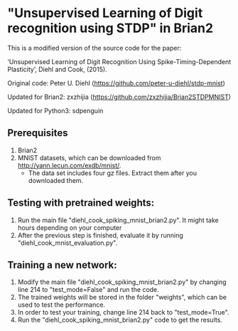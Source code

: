 # "Unsupervised Learning of Digit recognition using STDP" in Brian2

This is a modified version of the source code for the paper:

‘Unsupervised Learning of Digit Recognition Using Spike-Timing-Dependent Plasticity’, Diehl and Cook, (2015).

Original code: Peter U. Diehl (https://github.com/peter-u-diehl/stdp-mnist)

Updated for Brian2: zxzhijia (https://github.com/zxzhijia/Brian2STDPMNIST)

Updated for Python3: sdpenguin

## Prerequisites

1. Brian2 
2. MNIST datasets, which can be downloaded from http://yann.lecun.com/exdb/mnist/. 
   * The data set includes four gz files. Extract them after you downloaded them.

## Testing with pretrained weights:

1. Run the main file "diehl_cook_spiking_mnist_brian2.py". It might take hours depending on your computer 
2. After the previous step is finished, evaluate it by running "diehl_cook_mnist_evaluation.py".

## Training a new network:

1. Modify the main file "diehl_cook_spiking_mnist_brian2.py" by changing line 214 to "test_mode=False" and run the code. 
2. The trained weights will be stored in the folder "weights", which can be used to test the performance.
3. In order to test your training, change line 214 back to "test_mode=True". 
4. Run the "diehl_cook_spiking_mnist_brian2.py" code to get the results. 
